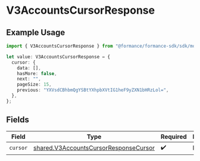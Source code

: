 # V3AccountsCursorResponse

## Example Usage

```typescript
import { V3AccountsCursorResponse } from "@formance/formance-sdk/sdk/models/shared";

let value: V3AccountsCursorResponse = {
  cursor: {
    data: [],
    hasMore: false,
    next: "",
    pageSize: 15,
    previous: "YXVsdCBhbmQgYSBtYXhpbXVtIG1heF9yZXN1bHRzLol=",
  },
};
```

## Fields

| Field                                                                                                 | Type                                                                                                  | Required                                                                                              | Description                                                                                           |
| ----------------------------------------------------------------------------------------------------- | ----------------------------------------------------------------------------------------------------- | ----------------------------------------------------------------------------------------------------- | ----------------------------------------------------------------------------------------------------- |
| `cursor`                                                                                              | [shared.V3AccountsCursorResponseCursor](../../../sdk/models/shared/v3accountscursorresponsecursor.md) | :heavy_check_mark:                                                                                    | N/A                                                                                                   |
